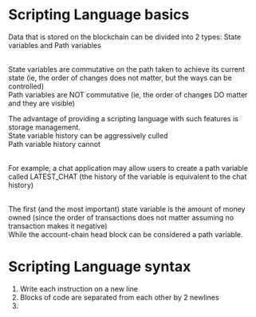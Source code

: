 # Scripting Language basics
Data that is stored on the blockchain can be divided into 2 types: State variables and Path variables<br /><br />

State variables are commutative on the path taken to achieve its current state (ie, the order of changes does not matter, but the ways can be controlled)<br />
Path variables are NOT commutative (ie, the order of changes DO matter and they are visible)

The advantage of providing a scripting language with such features is storage management.<br/>
State variable history can be aggressively culled <br />
Path variable history cannot <br /><br />

For example, a chat application may allow users to create a path variable called LATEST_CHAT (the history of the variable is equivalent to the chat history)<br /><br />

The first (and the most important) state variable is the amount of money owned (since the order of transactions does not matter assuming no transaction makes it negative)<br />
While the account-chain head block can be considered a path variable.

# Scripting Language syntax
<ol>
<li /> Write each instruction on a new line
<li /> Blocks of code are separated from each other by 2 newlines
<li />
</ol>

